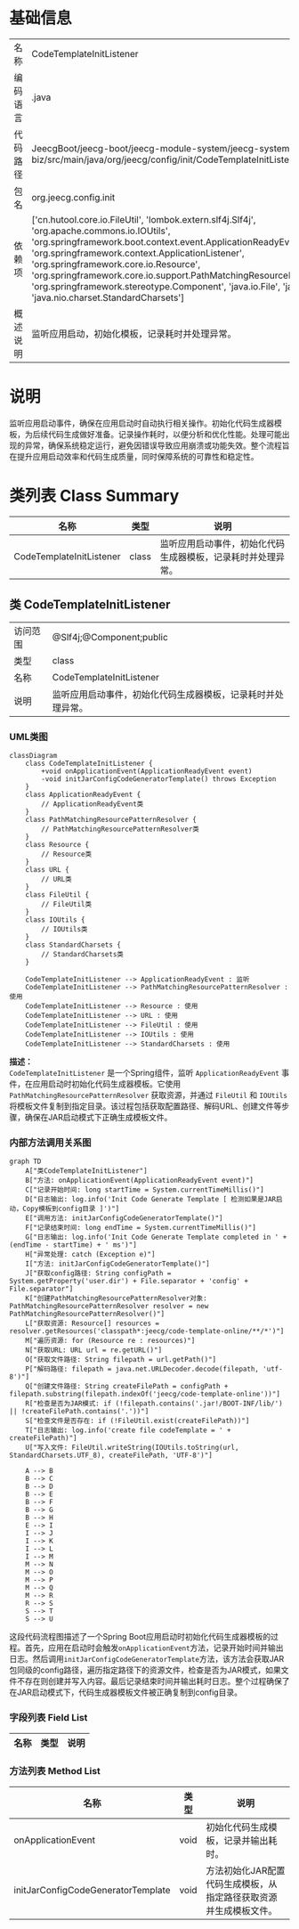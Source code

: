 # 基础信息

|      |      |
|------|------|
| 名称 | CodeTemplateInitListener |
| 编码语言 | .java |
| 代码路径 | JeecgBoot/jeecg-boot/jeecg-module-system/jeecg-system-biz/src/main/java/org/jeecg/config/init/CodeTemplateInitListener.java |
| 包名 | org.jeecg.config.init |
| 依赖项 | ['cn.hutool.core.io.FileUtil', 'lombok.extern.slf4j.Slf4j', 'org.apache.commons.io.IOUtils', 'org.springframework.boot.context.event.ApplicationReadyEvent', 'org.springframework.context.ApplicationListener', 'org.springframework.core.io.Resource', 'org.springframework.core.io.support.PathMatchingResourcePatternResolver', 'org.springframework.stereotype.Component', 'java.io.File', 'java.net.URL', 'java.nio.charset.StandardCharsets'] |
| 概述说明 | 监听应用启动，初始化模板，记录耗时并处理异常。 |

# 说明

监听应用启动事件，确保在应用启动时自动执行相关操作。初始化代码生成器模板，为后续代码生成做好准备。记录操作耗时，以便分析和优化性能。处理可能出现的异常，确保系统稳定运行，避免因错误导致应用崩溃或功能失效。整个流程旨在提升应用启动效率和代码生成质量，同时保障系统的可靠性和稳定性。

# 类列表 Class Summary

| 名称   | 类型  | 说明 |
|-------|------|-------------|
| CodeTemplateInitListener | class | 监听应用启动事件，初始化代码生成器模板，记录耗时并处理异常。 |



## 类 CodeTemplateInitListener

|      |      |
|------|------|
| 访问范围 | @Slf4j;@Component;public |
| 类型 | class |
| 名称 | CodeTemplateInitListener |
| 说明 | 监听应用启动事件，初始化代码生成器模板，记录耗时并处理异常。 |


### UML类图

```mermaid
classDiagram
    class CodeTemplateInitListener {
        +void onApplicationEvent(ApplicationReadyEvent event)
        -void initJarConfigCodeGeneratorTemplate() throws Exception
    }
    class ApplicationReadyEvent {
        // ApplicationReadyEvent类
    }
    class PathMatchingResourcePatternResolver {
        // PathMatchingResourcePatternResolver类
    }
    class Resource {
        // Resource类
    }
    class URL {
        // URL类
    }
    class FileUtil {
        // FileUtil类
    }
    class IOUtils {
        // IOUtils类
    }
    class StandardCharsets {
        // StandardCharsets类
    }

    CodeTemplateInitListener --> ApplicationReadyEvent : 监听
    CodeTemplateInitListener --> PathMatchingResourcePatternResolver : 使用
    CodeTemplateInitListener --> Resource : 使用
    CodeTemplateInitListener --> URL : 使用
    CodeTemplateInitListener --> FileUtil : 使用
    CodeTemplateInitListener --> IOUtils : 使用
    CodeTemplateInitListener --> StandardCharsets : 使用
```

**描述：**  
`CodeTemplateInitListener` 是一个Spring组件，监听 `ApplicationReadyEvent` 事件，在应用启动时初始化代码生成器模板。它使用 `PathMatchingResourcePatternResolver` 获取资源，并通过 `FileUtil` 和 `IOUtils` 将模板文件复制到指定目录。该过程包括获取配置路径、解码URL、创建文件等步骤，确保在JAR启动模式下正确生成模板文件。


### 内部方法调用关系图

```mermaid
graph TD
    A["类CodeTemplateInitListener"]
    B["方法: onApplicationEvent(ApplicationReadyEvent event)"]
    C["记录开始时间: long startTime = System.currentTimeMillis()"]
    D["日志输出: log.info('Init Code Generate Template [ 检测如果是JAR启动，Copy模板到config目录 ]')"]
    E["调用方法: initJarConfigCodeGeneratorTemplate()"]
    F["记录结束时间: long endTime = System.currentTimeMillis()"]
    G["日志输出: log.info('Init Code Generate Template completed in ' + (endTime - startTime) + ' ms')"]
    H["异常处理: catch (Exception e)"]
    I["方法: initJarConfigCodeGeneratorTemplate()"]
    J["获取config路径: String configPath = System.getProperty('user.dir') + File.separator + 'config' + File.separator"]
    K["创建PathMatchingResourcePatternResolver对象: PathMatchingResourcePatternResolver resolver = new PathMatchingResourcePatternResolver()"]
    L["获取资源: Resource[] resources = resolver.getResources('classpath*:jeecg/code-template-online/**/*')"]
    M["遍历资源: for (Resource re : resources)"]
    N["获取URL: URL url = re.getURL()"]
    O["获取文件路径: String filepath = url.getPath()"]
    P["解码路径: filepath = java.net.URLDecoder.decode(filepath, 'utf-8')"]
    Q["创建文件路径: String createFilePath = configPath + filepath.substring(filepath.indexOf('jeecg/code-template-online'))"]
    R["检查是否为JAR模式: if (!filepath.contains('.jar!/BOOT-INF/lib/') || !createFilePath.contains('.'))"]
    S["检查文件是否存在: if (!FileUtil.exist(createFilePath))"]
    T["日志输出: log.info('create file codeTemplate = ' + createFilePath)"]
    U["写入文件: FileUtil.writeString(IOUtils.toString(url, StandardCharsets.UTF_8), createFilePath, 'UTF-8')"]

    A --> B
    B --> C
    B --> D
    B --> E
    B --> F
    B --> G
    B --> H
    E --> I
    I --> J
    I --> K
    I --> L
    I --> M
    M --> N
    M --> O
    M --> P
    M --> Q
    M --> R
    R --> S
    S --> T
    S --> U
```

这段代码流程图描述了一个Spring Boot应用启动时初始化代码生成器模板的过程。首先，应用在启动时会触发`onApplicationEvent`方法，记录开始时间并输出日志。然后调用`initJarConfigCodeGeneratorTemplate`方法，该方法会获取JAR包同级的config路径，遍历指定路径下的资源文件，检查是否为JAR模式，如果文件不存在则创建并写入内容。最后记录结束时间并输出耗时日志。整个过程确保了在JAR启动模式下，代码生成器模板文件被正确复制到config目录。

### 字段列表 Field List

| 名称  | 类型  | 说明 |
|-------|-------|------|

### 方法列表 Method List

| 名称  | 类型  | 说明 |
|-------|-------|------|
| onApplicationEvent | void | 初始化代码生成模板，记录并输出耗时。 |
| initJarConfigCodeGeneratorTemplate | void | 方法初始化JAR配置代码生成模板，从指定路径获取资源并生成模板文件。 |




